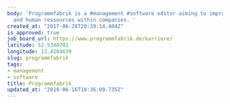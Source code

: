 ```yaml
---
body: 'Programmfabrik is a #management #software editor aiming to improve workflows
  and human ressources within companies. '
created_at: "2017-06-28T20:39:14.404Z"
is_approved: true
job_board_url: https://www.programmfabrik.de/karriere/
latitude: 52.5340781
longitude: 13.4104639
slug: programmfabrik
tags:
- management
- software
title: Programmfabrik
updated_at: "2019-06-16T10:36:09.735Z"
---
```


